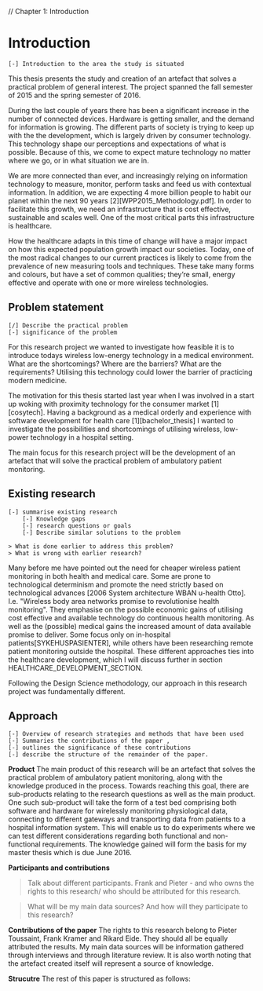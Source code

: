 // Chapter 1: Introduction

# Introduction

	[-] Introduction to the area the study is situated

This thesis presents the study and creation of an artefact that solves a practical problem of general interest. The project spanned the fall semester of 2015 and the spring semester of 2016.

During the last couple of years there has been a significant increase in the number of connected devices. Hardware is getting smaller, and the demand for information is growing. The different parts of society is trying to keep up with the the development, which is largely driven by consumer technology. This technology shape our perceptions and expectations of what is possible. Because of this, we come to expect mature technology no matter where we go, or in what situation we are in.

We are more connected than ever, and increasingly relying on information technology to measure, monitor, perform tasks and feed us with contextual information. In addition, we are expecting 4 more billion people to habit our planet within the next 90 years [2][WPP2015_Methodology.pdf]. In order to facilitate this growth, we need an infrastructure that is cost effective, sustainable and scales well. One of the most critical parts this infrastructure is healthcare. 

How the healthcare adapts in this time of change will have a major impact on how this expected population growth impact our societies. Today, one of the most radical changes to our current practices is likely to come from the prevalence of new measuring tools and techniques. These take many forms and colours, but have a set of common qualities; they’re small, energy effective and operate with one or more wireless technologies. 


## Problem statement

	[/] Describe the practical problem
	[-] significance of the problem
	
For this research project we wanted to investigate how feasible it is to introduce todays wireless low-energy technology in a medical environment. What are the shortcomings? Where are the barriers? What are the requirements? Utilising this technology could lower the barrier of practicing modern medicine.


The motivation for this thesis started last year when I was involved in a start up woking with proximity technology for the consumer market [1][cosytech]. Having a background as a medical orderly and experience with software development for health care [1][bachelor_thesis] I wanted to investigate the possibilities and shortcomings of utilising wireless, low-power technology in a hospital setting.

The main focus for this research project will be the development of an artefact that will solve the practical problem of ambulatory patient monitoring.


## Existing research

	[-] summarise existing research
		[-] Knowledge gaps
		[-] research questions or goals
		[-] Describe similar solutions to the problem
	
	> What is done earlier to address this problem?
	> What is wrong with earlier research?	

Many before me have pointed out the need for cheaper wireless patient monitoring in both health and medical care. Some are prone to technological determinism and promote the need strictly based on technological advances [2006 System architecture WBAN u-health Otto]. I.e. "Wireless body area networks promise to revolutionise health monitoring". They emphasise on the possible economic gains of utilising cost effective and available technology do continuous health monitoring. As well as the (possible) medical gains the increased amount of data available promise to deliver. Some focus only on in-hospital patients[SYKEHUSPASIENTER], while others have been researching remote patient monitoring outside the hospital. These different approaches ties into the healthcare development, which I will discuss further in section HEALTHCARE_DEVELOPMENT_SECTION.

Following the Design Science methodology, our approach in this research project was fundamentally different. 



## Approach

	[-] Overview of research strategies and methods that have been used
	[-] Summaries the contributions of the paper ,
	[-] outlines the significance of these contributions
	[-] describe the structure of the remainder of the paper.

**Product**
The main product of this research will be an artefact that solves the practical problem of ambulatory patient monitoring, along with the knowledge produced in the process. Towards reaching this goal, there are sub-products relating to the research questions as well as the main product. One such sub-product will take the form of a test bed comprising both software and hardware for wirelessly monitoring physiological data, connecting to different gateways and transporting data from patients to a hospital information system. This will enable us to do experiments where we can test different considerations regarding both functional and non-functional requirements. The knowledge gained will form the basis for my master thesis which is due June 2016.


**Participants and contributions**
> Talk about different participants. Frank and Pieter - and who owns the rights to this research/ who should be attributed for this research.

> What will be my main data sources? And how will they participate to this research?


**Contributions of the paper**
The rights to this research belong to Pieter Toussaint, Frank Kramer and Rikard Eide. They should all be equally attributed the results.  My main data sources will be information gathered through interviews and through literature review. It is also worth noting that the artefact created itself will represent a source of knowledge. 


**Strucutre**
The rest of this paper is structured as follows: